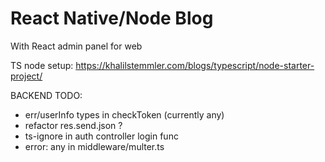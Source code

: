 # React Native/Node Blog

With React admin panel for web

TS node setup: https://khalilstemmler.com/blogs/typescript/node-starter-project/

BACKEND TODO:

* err/userInfo types in checkToken (currently any)
* refactor res.send.json ?
* ts-ignore in auth controller login func
* error: any in middleware/multer.ts